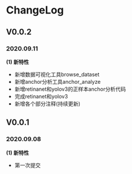 # ChangeLog


## V0.0.2
### 2020.09.11
**(1) 新特性**
- 新增数据可视化工具browse_dataset
- 新增anchor分析工具anchor_analyze
- 新增retinanet和yolov3的正样本anchor分析代码
- 完成retinanet和yolov3
- 新增各个部分注释(持续更新)


## V0.0.1
### 2020.09.08

**(1) 新特性**
- 第一次提交



